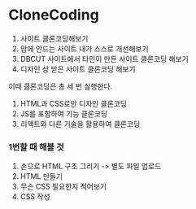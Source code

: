 # CloneCoding

1. 사이트 클론코딩해보기
2. 맘에 안드는 사이트 내가 스스로 개선해보기
3. DBCUT 사이트에서 타인이 만든 사이트 클론코딩 해보기
4. 디자인 상 받은 사이트 클론코딩 해보기

이때 클론코딩은 총 세 번 실행한다.
1. HTML과 CSS로만 디자인 클론코딩
2. JS를 포함하여 기능 클론코딩
3. 리액트와 다른 기술을 활용하여 클론코딩

### 1번할 때 해볼 것
1. 손으로 HTML 구조 그리기 -> 별도 파일 업로드
2. HTML 만들기
3. 무슨 CSS 필요한지 적어보기
4. CSS 작성
